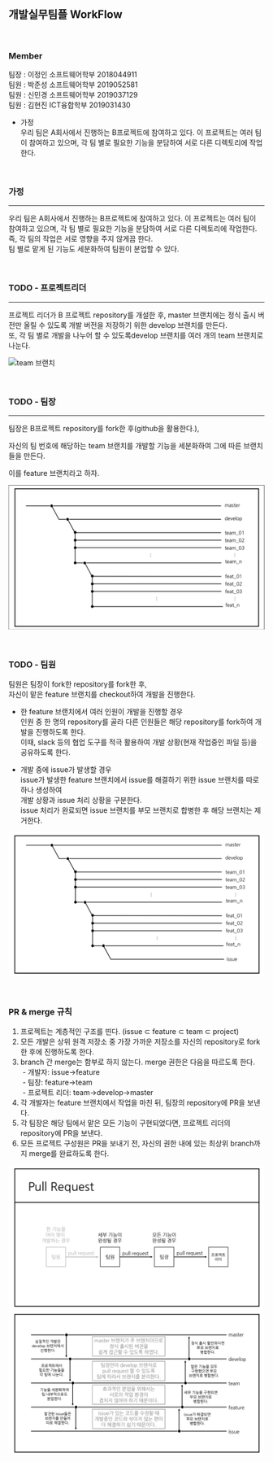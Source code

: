 ## 개발실무팀플 WorkFlow <br>

<br>

### **Member** <br>
팀장 : 이정인 소프트웨어학부 2018044911 <br>
팀원 : 박준성 소프트웨어학부 2019052581 <br>
팀원 : 신민경 소프트웨어학부 2019037129  <br>
팀원 : 김현진 ICT융합학부 2019031430 <br>

- 가정 <br>
  우리 팀은 A회사에서 진행하는 B프로젝트에 참여하고 있다. 이 프로젝트는 여러 팀이 참여하고 있으며, 각 팀 별로 필요한 기능을 분담하여 서로 다른 디렉토리에 작업한다. <br>

<br>

### **가정** <br>
____
우리 팀은 A회사에서 진행하는 B프로젝트에 참여하고 있다. 이 프로젝트는 여러 팀이 참여하고 있으며, 각 팀 별로 필요한 기능을 분담하여 서로 다른 디렉토리에 작업한다. <br>
  즉, 각 팀의 작업은 서로 영향을 주지 않게끔 한다.<br>
  팀 별로 맡게 된 기능도 세분화하여 팀원이 분업할 수 있다.<br>

<br>

### **TODO - 프로젝트리더** <br>
___
프로젝트 리더가 B 프로젝트 repository를 개설한 후, master 브랜치에는 정식 출시 버전만 올릴 수 있도록 개발 버전을 저장하기 위한 develop 브랜치를 만든다.<br>
또, 각 팀 별로 개발을 나누어 할 수 있도록develop 브랜치를 여러 개의 team 브랜치로 나눈다.<br>

![team 브랜치](../IOFT_FLOW/img/teamBranch.png)

<br>

### **TODO - 팀장**
___
팀장은 B프로젝트 repository를 fork한 후(github을 활용한다.),  

자신의 팀 번호에 해당하는 team 브랜치를 개발할 기능을 세분화하여 그에 따른 브랜치들을 만든다.  

이를 feature 브랜치라고 하자.


![feature 브랜치](./img/featureBranch.JPG)

<br>

### **TODO - 팀원** <br>
팀원은 팀장이 fork한 repository를 fork한 후,<br>
자신이 맡은 feature 브랜치를 checkout하여 개발을 진행한다.<br>
  
  - 한 feature 브랜치에서 여러 인원이 개발을 진행할 경우<br>
인원 중 한 명의 repository를 골라 다른 인원들은 해당 repository를 fork하여 개발을 진행하도록 한다.<br>
이때, slack 등의 협업 도구를 적극 활용하여 개발 상황(현재 작업중인 파일 등)을 공유하도록 한다.<br>

  - 개발 중에 issue가 발생할 경우<br>
issue가 발생한 feature 브랜치에서 issue를 해결하기 위한 issue 브랜치를 따로 하나 생성하여 <br> 
개발 상황과 issue 처리 상황을 구분한다. <br>
issue 처리가 완료되면 issue 브랜치를 부모 브랜치로 합병한 후 해당 브랜치는 제거한다. <br>

![issue 브랜치](./img/issueBranch.jpg)

<br>

### **PR & merge 규칙**
  1. 프로젝트는 계층적인 구조를 띤다. (issue ⊂ feature ⊂ team ⊂ project)
  2. 모든 개발은 상위 원격 저장소 중 가장 가까운 저장소를 자신의 repository로 fork한 후에 진행하도록 한다.
  3. branch 간 merge는 함부로 하지 않는다. merge 권한은 다음을 따르도록 한다.<br/>
  &nbsp;- 개발자: issue→feature<br/>
  &nbsp;- 팀장: feature→team<br/>
  &nbsp;- 프로젝트 리더: team→develop→master
  4. 각 개발자는 feature 브랜치에서 작업을 마친 뒤, 팀장의 repository에 PR을 보낸다.
  5. 각 팀장은 해당 팀에서 맡은 모든 기능이 구현되었다면, 프로젝트 리더의 repository에 PR을 보낸다.
  6. 모든 프로젝트 구성원은 PR을 보내기 전, 자신의 권한 내에 있는 최상위 branch까지 merge를 완료하도록 한다.

![PR](./img/PR.jpg)
![merge](./img/merge.jpg)
<br>
